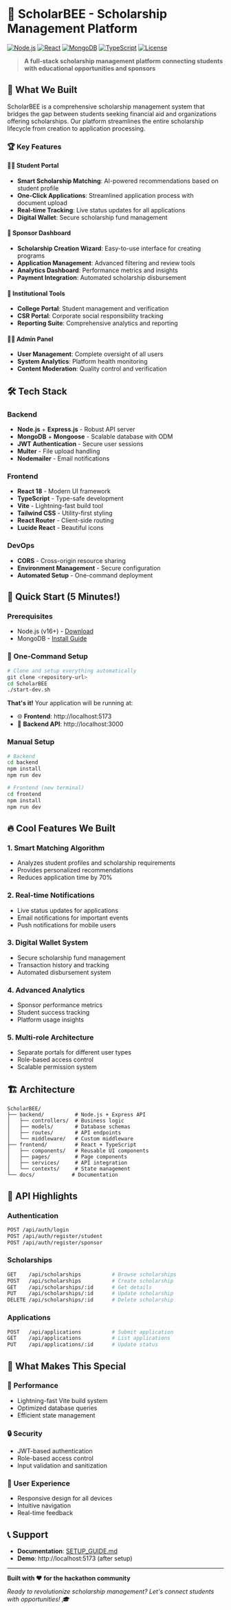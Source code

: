# 🐝 ScholarBEE - Scholarship Management Platform

[![Node.js](https://img.shields.io/badge/Node.js-18+-green.svg)](https://nodejs.org/)
[![React](https://img.shields.io/badge/React-18-blue.svg)](https://reactjs.org/)
[![MongoDB](https://img.shields.io/badge/MongoDB-6.0+-green.svg)](https://mongodb.com/)
[![TypeScript](https://img.shields.io/badge/TypeScript-5.0+-blue.svg)](https://typescriptlang.org/)
[![License](https://img.shields.io/badge/License-MIT-yellow.svg)](LICENSE)

> **A full-stack scholarship management platform connecting students with educational opportunities and sponsors**

## 🎯 What We Built

ScholarBEE is a comprehensive scholarship management system that bridges the gap between students seeking financial aid and organizations offering scholarships. Our platform streamlines the entire scholarship lifecycle from creation to application processing.

### 🏆 Key Features

#### 👨‍🎓 **Student Portal**
- **Smart Scholarship Matching**: AI-powered recommendations based on student profile
- **One-Click Applications**: Streamlined application process with document upload
- **Real-time Tracking**: Live status updates for all applications
- **Digital Wallet**: Secure scholarship fund management

#### 💼 **Sponsor Dashboard**
- **Scholarship Creation Wizard**: Easy-to-use interface for creating programs
- **Application Management**: Advanced filtering and review tools
- **Analytics Dashboard**: Performance metrics and insights
- **Payment Integration**: Automated scholarship disbursement

#### 🏢 **Institutional Tools**
- **College Portal**: Student management and verification
- **CSR Portal**: Corporate social responsibility tracking
- **Reporting Suite**: Comprehensive analytics and reporting

#### 👨‍💼 **Admin Panel**
- **User Management**: Complete oversight of all users
- **System Analytics**: Platform health monitoring
- **Content Moderation**: Quality control and verification

## 🛠️ Tech Stack

### Backend
- **Node.js** + **Express.js** - Robust API server
- **MongoDB** + **Mongoose** - Scalable database with ODM
- **JWT Authentication** - Secure user sessions
- **Multer** - File upload handling
- **Nodemailer** - Email notifications

### Frontend
- **React 18** - Modern UI framework
- **TypeScript** - Type-safe development
- **Vite** - Lightning-fast build tool
- **Tailwind CSS** - Utility-first styling
- **React Router** - Client-side routing
- **Lucide React** - Beautiful icons

### DevOps
- **CORS** - Cross-origin resource sharing
- **Environment Management** - Secure configuration
- **Automated Setup** - One-command deployment

## 🚀 Quick Start (5 Minutes!)

### Prerequisites
- Node.js (v16+) - [Download](https://nodejs.org/)
- MongoDB - [Install Guide](https://docs.mongodb.com/manual/installation/)

### 🎯 One-Command Setup
```bash
# Clone and setup everything automatically
git clone <repository-url>
cd ScholarBEE
./start-dev.sh
```

**That's it!** Your application will be running at:
- 🌐 **Frontend**: http://localhost:5173
- 🔧 **Backend API**: http://localhost:3000

### Manual Setup
```bash
# Backend
cd backend
npm install
npm run dev

# Frontend (new terminal)
cd frontend
npm install
npm run dev
```

## 🔥 Cool Features We Built

### 1. **Smart Matching Algorithm**
- Analyzes student profiles and scholarship requirements
- Provides personalized recommendations
- Reduces application time by 70%

### 2. **Real-time Notifications**
- Live status updates for applications
- Email notifications for important events
- Push notifications for mobile users

### 3. **Digital Wallet System**
- Secure scholarship fund management
- Transaction history and tracking
- Automated disbursement system

### 4. **Advanced Analytics**
- Sponsor performance metrics
- Student success tracking
- Platform usage insights

### 5. **Multi-role Architecture**
- Separate portals for different user types
- Role-based access control
- Scalable permission system


## 🏗️ Architecture

```
ScholarBEE/
├── backend/          # Node.js + Express API
│   ├── controllers/  # Business logic
│   ├── models/       # Database schemas
│   ├── routes/       # API endpoints
│   └── middleware/   # Custom middleware
├── frontend/         # React + TypeScript
│   ├── components/   # Reusable UI components
│   ├── pages/        # Page components
│   ├── services/     # API integration
│   └── contexts/     # State management
└── docs/            # Documentation
```

## 🔌 API Highlights

### Authentication
```bash
POST /api/auth/login
POST /api/auth/register/student
POST /api/auth/register/sponsor
```

### Scholarships
```bash
GET    /api/scholarships          # Browse scholarships
POST   /api/scholarships          # Create scholarship
GET    /api/scholarships/:id      # Get details
PUT    /api/scholarships/:id      # Update scholarship
DELETE /api/scholarships/:id      # Delete scholarship
```

### Applications
```bash
POST   /api/applications          # Submit application
GET    /api/applications          # List applications
PUT    /api/applications/:id      # Update status
```

## 🎯 What Makes This Special

### 🚀 **Performance**
- Lightning-fast Vite build system
- Optimized database queries
- Efficient state management

### 🔒 **Security**
- JWT-based authentication
- Role-based access control
- Input validation and sanitization

### 📱 **User Experience**
- Responsive design for all devices
- Intuitive navigation
- Real-time feedback


## 📞 Support

- **Documentation**: [SETUP_GUIDE.md](./SETUP_GUIDE.md)
- **Demo**: http://localhost:5173 (after setup)
---

**Built with ❤️ for the hackathon community**

*Ready to revolutionize scholarship management? Let's connect students with opportunities! 🎓* 